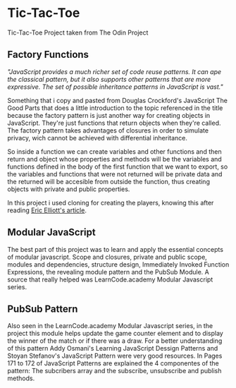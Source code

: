 # Tic-Tac-Toe
Tic-Tac-Toe Project taken from The Odin Project

## Factory Functions
*"JavaScript provides a much richer set of code reuse patterns. It can ape the classical pattern, but it also 
supports other patterns that are more expressive. The set of possible inheritance patterns in JavaScript is vast."*

Something that i copy and pasted from Douglas Crockford's JavaScript The Good Parts that does 
a little introduction to the topic referenced in the title because the factory pattern is just another 
way for creating objects in JavaScript. They're just functions that return objects when they're called. 
The factory pattern takes advantages of closures in order to simulate privacy, wich cannot be achieved 
with differential inheritance. 

So inside a function we can create variables and other functions and then return and object whose properties and 
methods will be the variables and functions defined in the body of the first function that we want to export, so the variables
and functions that were not returned will be private data and the returned will be accesible from outside the function,
thus creating objects with private and public properties.

In this project i used cloning for creating the players, knowing this after reading [Eric Elliott's article](https://medium.com/javascript-scene/3-different-kinds-of-prototypal-inheritance-es6-edition-32d777fa16c9).

## Modular JavaScript
The best part of this project was to learn and apply the essential concepts of modular javascript.
Scope and closures, private and public scope, modules and dependencies, structure design, Immediately Invoked Function Expressions, 
the revealing module pattern and the PubSub Module. A source that really helped was LearnCode.academy Modular Javascript series.

## PubSub Pattern
Also seen in the LearnCode.academy Modular Javascript series, in the project this module helps update the game counter element and
to display the winner of the match or if there was a draw. For a better understanding of this pattern Addy Osmani's Learning JavaScript
Dessign Patterns and Stoyan Stefanov's JavaScript Pattern were very good resources. In Pages 171 to 172 of JavaScript Patterns are explained
the 4 componentes of the pattern: The subcribers array and the subscribe, unsubscribe and publish methods.
